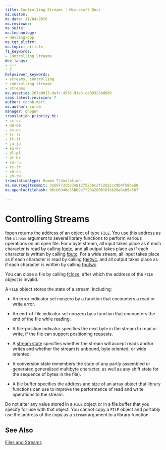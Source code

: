```yaml
---
title: Controlling Streams | Microsoft Docs
ms.custom: 
ms.date: 11/04/2016
ms.reviewer: 
ms.suite: 
ms.technology:
- devlang-cpp
ms.tgt_pltfrm: 
ms.topic: article
f1_keywords:
- Controlling Streams
dev_langs:
- C++
- C
helpviewer_keywords:
- streams, controlling
- controlling streams
- streams
ms.assetid: 267e9013-9afc-45f6-91e3-ca093230d9d9
caps.latest.revision: 7
author: corob-msft
ms.author: corob
manager: ghogen
translation.priority.ht:
- cs-cz
- de-de
- es-es
- fr-fr
- it-it
- ja-jp
- ko-kr
- pl-pl
- pt-br
- ru-ru
- tr-tr
- zh-cn
- zh-tw
translationtype: Human Translation
ms.sourcegitcommit: 3168772cbb7e8127523bc2fc2da5cc9b4f59beb8
ms.openlocfilehash: 96cb694be35bb9c7f20a280016fbb26a0eb5a5b7

---
```

# Controlling Streams
[fopen](../c-runtime-library/reference/fopen-wfopen.md) returns the address of an object of type `FILE`. You use this address as the `stream` argument to several library functions to perform various operations on an open file. For a byte stream, all input takes place as if each character is read by calling [fgetc](../c-runtime-library/reference/fgetc-fgetwc.md), and all output takes place as if each character is written by calling [fputc](../c-runtime-library/reference/fputc-fputwc.md). For a wide stream, all input takes place as if each character is read by calling [fgetwc](../c-runtime-library/reference/fgetc-fgetwc.md), and all output takes place as if each character is written by calling [fputwc](../c-runtime-library/reference/fputc-fputwc.md).  
  
 You can close a file by calling [fclose](../c-runtime-library/reference/fclose-fcloseall.md), after which the address of the `FILE` object is invalid.  
  
 A `FILE` object stores the state of a stream, including:  
  
-   An error indicator set nonzero by a function that encounters a read or write error.  
  
-   An end-of-file indicator set nonzero by a function that encounters the end of the file while reading.  
  
-   A file-position indicator specifies the next byte in the stream to read or write, if the file can support positioning requests.  
  
-   A [stream state](../c-runtime-library/stream-states.md) specifies whether the stream will accept reads and/or writes and whether the stream is unbound, byte oriented, or wide oriented.  
  
-   A conversion state remembers the state of any partly assembled or generated generalized multibyte character, as well as any shift state for the sequence of bytes in the file).  
  
-   A file buffer specifies the address and size of an array object that library functions can use to improve the performance of read and write operations to the stream.  
  
 Do not alter any value stored in a `FILE` object or in a file buffer that you specify for use with that object. You cannot copy a `FILE` object and portably use the address of the copy as a `stream` argument to a library function.  
  
## See Also  
 [Files and Streams](../c-runtime-library/files-and-streams.md)


<!--HONumber=Jan17_HO2-->


